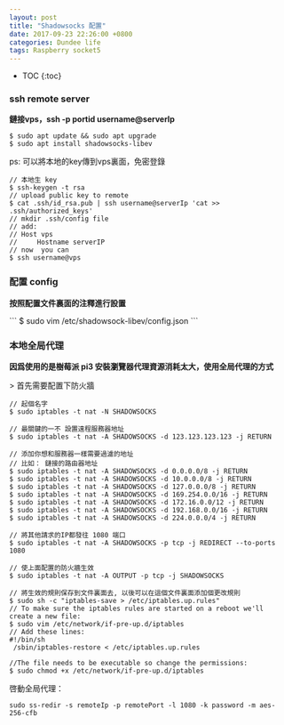 ```yaml
---
layout: post
title: "Shadowsocks 配置"
date: 2017-09-23 22:26:00 +0800
categories: Dundee life
tags: Raspberry socket5
---
```


* TOC
{:toc}

### ssh remote server

<p><b>鏈接vps，<shell>ssh -p portid username@serverIp </shell> </b></p>

```
$ sudo apt update && sudo apt upgrade 
$ sudo apt install shadowsocks-libev
```
>
ps: 可以將本地的key傳到vps裏面，免密登錄
```
// 本地生 key 
$ ssh-keygen -t rsa
// upload public key to remote
$ cat .ssh/id_rsa.pub | ssh username@serverIp 'cat >> .ssh/authorized_keys'
// mkdir .ssh/config file
// add:
// Host vps
//     Hostname serverIP
// now  you can
$ ssh username@vps
```

### 配置 config

<p><b>按照配置文件裏面的注釋進行設置</b></p>
```
$ sudo vim /etc/shadowsock-libev/config.json
```

### 本地全局代理

<p><b> 因爲使用的是樹莓派 pi3 安裝瀏覽器代理資源消耗太大，使用全局代理的方式</b></p>
>
  首先需要配置下防火牆

```
// 起個名字
$ sudo iptables -t nat -N SHADOWSOCKS

// 最關鍵的一不 設置遠程服務器地址
$ sudo iptables -t nat -A SHADOWSOCKS -d 123.123.123.123 -j RETURN

// 添加你想和服務器一樣需要過濾的地址
// 比如： 鏈接的路由器地址
$ sudo iptables -t nat -A SHADOWSOCKS -d 0.0.0.0/8 -j RETURN
$ sudo iptables -t nat -A SHADOWSOCKS -d 10.0.0.0/8 -j RETURN
$ sudo iptables -t nat -A SHADOWSOCKS -d 127.0.0.0/8 -j RETURN
$ sudo iptables -t nat -A SHADOWSOCKS -d 169.254.0.0/16 -j RETURN
$ sudo iptables -t nat -A SHADOWSOCKS -d 172.16.0.0/12 -j RETURN
$ sudo iptables -t nat -A SHADOWSOCKS -d 192.168.0.0/16 -j RETURN
$ sudo iptables -t nat -A SHADOWSOCKS -d 224.0.0.0/4 -j RETURN

// 將其他請求的IP都發往 1080 端口
$ sudo iptables -t nat -A SHADOWSOCKS -p tcp -j REDIRECT --to-ports 1080

// 使上面配置的防火牆生效
$ sudo iptables -t nat -A OUTPUT -p tcp -j SHADOWSOCKS

// 將生效的規則保存到文件裏面去, 以後可以在這個文件裏面添加個更改規則
$ sudo sh -c "iptables-save > /etc/iptables.up.rules"
// To make sure the iptables rules are started on a reboot we'll create a new file:
$ sudo vim /etc/network/if-pre-up.d/iptables
// Add these lines:
#!/bin/sh
 /sbin/iptables-restore < /etc/iptables.up.rules

//The file needs to be executable so change the permissions:
$ sudo chmod +x /etc/network/if-pre-up.d/iptables
```

>
啓動全局代理：

```
sudo ss-redir -s remoteIp -p remotePort -l 1080 -k password -m aes-256-cfb  
```

